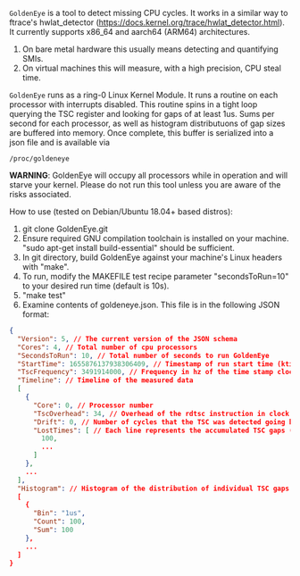 `GoldenEye` is a tool to detect missing CPU cycles. It works in a similar way to ftrace's hwlat_detector (https://docs.kernel.org/trace/hwlat_detector.html). It currently supports x86_64 and aarch64 (ARM64) architectures.

1) On bare metal hardware this usually means detecting and quantifying SMIs.
2) On virtual machines this will measure, with a high precision, CPU steal time.

`GoldenEye` runs as a ring-0 Linux Kernel Module. It runs a routine on each processor with interrupts disabled. This routine spins in a tight loop querying the TSC register and looking for gaps of at least 1us.
Sums per second for each processor, as well as histogram distributuons of gap sizes are buffered into memory. Once complete, this buffer is serialized into a json file and is available via 

```
/proc/goldeneye
```

<b>WARNING</b>: GoldenEye will occupy all processors while in operation and will starve your kernel. Please do not run this tool unless you are aware of the risks associated.

How to use (tested on Debian/Ubuntu 18.04+ based distros):
1) git clone GoldenEye.git
2) Ensure required GNU compilation toolchain is installed on your machine. "sudo apt-get install build-essential" should be sufficient.
3) In git directory, build GoldenEye against your machine's Linux headers with "make".
4) To run, modify the MAKEFILE test recipe parameter "secondsToRun=10" to your desired run time (default is 10s).
5) "make test"
6) Examine contents of goldeneye.json. This file is in the following JSON format:
```json
{
  "Version": 5, // The current version of the JSON schema
  "Cores": 4, // Total number of cpu processors
  "SecondsToRun": 10, // Total number of seconds to run GoldenEye
  "StartTime": 1655876137938306409, // Timestamp of run start time (ktime_get_real_ns)
  "TscFrequency": 3491914000, // Frequency in hz of the time stamp clock (TSC for x86 and CNTVCT for aarch64)
  "Timeline": // Timeline of the measured data
  [
    {
      "Core": 0, // Processor number
      "TscOverhead": 34, // Overhead of the rdtsc instruction in clock cycles
      "Drift": 0, // Number of cycles that the TSC was detected going backwards (should be 0 unless there is a HW bug)
      "LostTimes": [ // Each line represents the accumulated TSC gaps (of size >=1us), in microseconds, for each second in the run
        100,
        ...
      ]
    },
    ...
  ],
  "Histogram": // Histogram of the distribution of individual TSC gaps during the run, in buckets of powers of 2
  [
    {
      "Bin": "1us",
      "Count": 100,
      "Sum": 100
    },
    ...
  ]
}
```